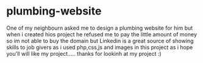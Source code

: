 # plumbing-website
One of my neighbourn asked me to design a plumbing website for him but when i created hios project he refused me to pay the little amount of money so im not able to buy the domain but Linkedin is a great source of showing skills to job givers as i used php,css,js and images in this project as i hope you'll will like my project..... thanks for lookinh at my project :)
